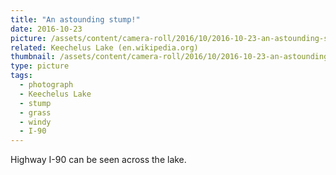 ```yaml
---
title: "An astounding stump!"
date: 2016-10-23
picture: /assets/content/camera-roll/2016/10/2016-10-23-an-astounding-stump/20161023_205830041_iOS.jpg
related: Keechelus Lake (en.wikipedia.org)
thumbnail: /assets/content/camera-roll/2016/10/2016-10-23-an-astounding-stump/20161023_205830041_iOS-thumbnail.jpg
type: picture
tags:
  - photograph
  - Keechelus Lake
  - stump
  - grass
  - windy
  - I-90
---
```

Highway I-90 can be seen across the lake.